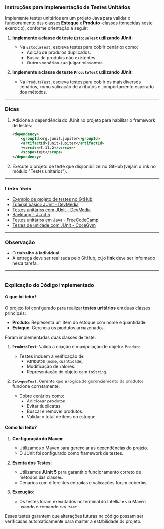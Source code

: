 ### **Instruções para Implementação de Testes Unitários**

Implemente testes unitários em um projeto Java para validar o funcionamento das classes **Estoque** e **Produto** (classes fornecidas neste exercício), conforme orientação a seguir:

1. **Implemente a classe de teste `EstoqueTest` utilizando JUnit**:
   - Na `EstoqueTest`, escreva testes para cobrir cenários como:
     - Adição de produtos duplicados.
     - Busca de produtos não existentes.
     - Outros cenários que julgar relevantes.

2. **Implemente a classe de teste `ProdutoTest` utilizando JUnit**:
   - Na `ProdutoTest`, escreva testes para cobrir os mais diversos cenários, como validação de atributos e comportamento esperado dos métodos.

---

### **Dicas**

1. Adicione a dependência do JUnit no projeto para habilitar o framework de testes:

   ```xml
   <dependency>
       <groupId>org.junit.jupiter</groupId>
       <artifactId>junit-jupiter</artifactId>
       <version>5.11.2</version>
       <scope>test</scope>
   </dependency>
   ```

2. Execute o projeto de teste que disponibilizei no GitHub (vejam o link no módulo "Testes unitários").

---

### **Links úteis**

- [Exemplo de projeto de testes no GitHub](https://github.com/idp-edu/poo_2024-2/tree/main/2.junit/contabancaria_test)
- [Tutorial básico JUnit - DevMedia](https://www.devmedia.com.br/junit-tutorial/1432)
- [Testes unitários com JUnit - DevMedia](https://www.devmedia.com.br/teste-unitario-com-junit/41235)
- [Baeldung - JUnit 5](https://www.baeldung.com/junit-5)
- [Testes unitários em Java - FreeCodeCamp](https://www.freecodecamp.org/portuguese/news/como-escrever-testes-unitarios-em-java/)
- [Testes de unidade com JUnit - CodeGym](https://codegym.cc/pt/groups/posts/pt.191.teste-de-unidade-em-java-com-junit)

---

### **Observação**

- O **trabalho é individual**.
- A entrega deve ser realizada pelo GitHub, cujo **link** deve ser informado nesta tarefa.

---

---

### **Explicação do Código Implementado**

#### **O que foi feito?**

O projeto foi configurado para realizar **testes unitários** em duas classes principais:
- **Produto**: Representa um item do estoque com nome e quantidade.
- **Estoque**: Gerencia os produtos armazenados.

Foram implementadas duas classes de teste:
1. **`ProdutoTest`**: Valida a criação e manipulação de objetos `Produto`.
   - Testes incluem a verificação de:
     - Atributos (`nome`, `quantidade`).
     - Modificação de valores.
     - Representação do objeto com `toString`.

2. **`EstoqueTest`**: Garante que a lógica de gerenciamento de produtos funcione corretamente.
   - Cobre cenários como:
     - Adicionar produtos.
     - Evitar duplicatas.
     - Buscar e remover produtos.
     - Validar o total de itens no estoque.

#### **Como foi feito?**

1. **Configuração do Maven**:
   - Utilizamos o Maven para gerenciar as dependências do projeto.
   - O JUnit foi configurado como framework de testes.

2. **Escrita dos Testes**:
   - Utilizamos **JUnit 5** para garantir o funcionamento correto de métodos das classes.
   - Cenários com diferentes entradas e validações foram cobertos.

3. **Execução**:
   - Os testes foram executados no terminal do IntelliJ e via Maven usando o comando `mvn test`.

Esses testes garantem que alterações futuras no código possam ser verificadas automaticamente para manter a estabilidade do projeto.

